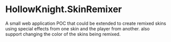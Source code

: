 # HollowKnight.SkinRemixer
A small web application POC that could be extended to create remixed skins using special effects from one skin and the player from another. also support changing the color of the skins being remixed.
